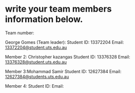 # write your team members information below.

Team number: 

George Gomes (Team leader):
Student ID: 13372204
Email: 13372204@student.uts.edu.au


Member 2: Christopher kazangas 
Student ID: 13376328
Email: 13376328@student.uts.edu.au

Member 3:Mohammad Samir 
Student ID: 12627384
Email: 12627384@students.uts.edu.au


Member 4:
Student ID:
Email:

